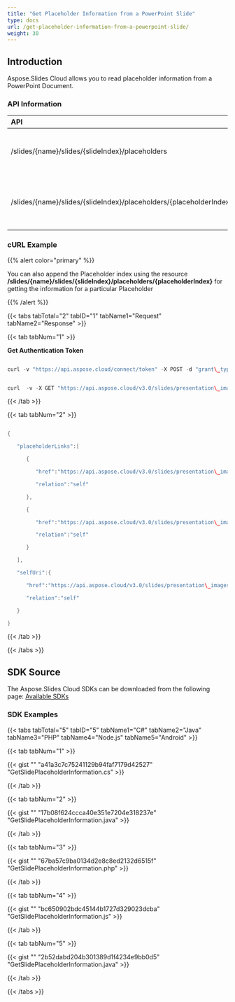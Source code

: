 ```yaml
---
title: "Get Placeholder Information from a PowerPoint Slide"
type: docs
url: /get-placeholder-information-from-a-powerpoint-slide/
weight: 30
---
```


## **Introduction**
Aspose.Slides Cloud allows you to read placeholder information from a PowerPoint Document. 
### **API Information**

|**API**|**Type**|**Description**|**Resource**|
| :- | :- | :- | :- |
|/slides/{name}/slides/{slideIndex}/placeholders|GET|Get list of all placeholders from the PowerPoint Presentation|[GetSlidesPlaceholders](https://apireference.aspose.cloud/slides/#/Placeholders/GetSlidesPlaceholders)|
|/slides/{name}/slides/{slideIndex}/placeholders/{placeholderIndex}|GET|Read placeholder information for the particular index|[GetSlidesPlaceholder](https://apireference.aspose.cloud/slides/#/Placeholders/GetSlidesPlaceholder)|
### **cURL Example**
{{% alert color="primary" %}} 

You can also append the Placeholder index using the resource **/slides/{name}/slides/{slideIndex}/placeholders/{placeholderIndex}** for getting the information for a particular Placeholder

{{% /alert %}} 

{{< tabs tabTotal="2" tabID="1" tabName1="Request" tabName2="Response" >}}

{{< tab tabNum="1" >}}

**Get Authentication Token**

```java

curl -v "https://api.aspose.cloud/connect/token" -X POST -d "grant\_type=client\_credentials&client\_id=XXXX&client\_secret=XXXX-XX" -H "Content-Type: application/x-www-form-urlencoded" -H "Accept: application/json"

```

```java

curl  -v -X GET "https://api.aspose.cloud/v3.0/slides/presentation\_images.pptx/slides/1/placeholders" -H "Content-Type: application/json" -H "Authorization: Bearer eyJhbGciOiJSUzI1NiIsInR5cCI6IkpXVCJ9.eyJuYmYiOjE1NTk4NDY0NTQsImV4cCI6MTU1OTkzMjg1NCwiaXNzIjoiaHR0cHM6Ly9hcGkuYXNwb3NlLmNsb3VkIiwiYXVkIjpbImh0dHBzOi8vYXBpLmFzcG9zZS5jbG91ZC9yZXNvdXJjZXMiLCJhcGkucGxhdGZvcm0iLCJhcGkucHJvZHVjdHMiXSwiY2xpZW50X2lkIjoiNzg5NDZmYjQtM2JkNC00ZDNlLWIzMDktZjllMmZmOWFjNmY5Iiwic2NvcGUiOlsiYXBpLnBsYXRmb3JtIiwiYXBpLnByb2R1Y3RzIl19.jeWJiVCVWeRJ\_1Uux9PP701XZ7inSf2g1gotFTBkb76tWBOJf7cASswVUM7gXhMKSZ7suYwRl\_ZC0KmGHUiVjCBQZrjsAAAvwZsFIHLZMd\_H-hbZti4XPjRSChUYzTF1kJ1vnvLEABXPf4yybZqNdbqe5zBMtsWuVFtaNs\_V7PkVhz\_e3v1L6nYKw84VbINMOCwqMXd2EwRilzt7VsKWBL47A1AY1D3b-Mp4xrKoc5ICWUAA\_qqEOaPmp1V8GF0OzjFgn6FKeeSa13pIbD7Xt6qVZDpK2mm11vGnlGE3FMgSUz7HWempfsNyo1KpAiDhQG4VS6wl3QYdyVB7EzwyPA" --ssl-no-revoke

```

{{< /tab >}}

{{< tab tabNum="2" >}}

```java

{

   "placeholderLinks":[

      {

         "href":"https://api.aspose.cloud/v3.0/slides/presentation\_images.pptx/slides/1/placeholders/1",

         "relation":"self"

      },

      {

         "href":"https://api.aspose.cloud/v3.0/slides/presentation\_images.pptx/slides/1/placeholders/2",

         "relation":"self"

      }

   ],

   "selfUri":{

      "href":"https://api.aspose.cloud/v3.0/slides/presentation\_images.pptx/slides/1/placeholders",

      "relation":"self"

   }

}

```

{{< /tab >}}

{{< /tabs >}}
## **SDK Source**
The Aspose.Slides Cloud SDKs can be downloaded from the following page: [Available SDKs](/slides/available-sdks/)
### **SDK Examples**
{{< tabs tabTotal="5" tabID="5" tabName1="C#" tabName2="Java" tabName3="PHP" tabName4="Node.js" tabName5="Android" >}}

{{< tab tabNum="1" >}}

{{< gist "" "a41a3c7c75241129b94faf7179d42527" "GetSlidePlaceholderInformation.cs" >}}

{{< /tab >}}

{{< tab tabNum="2" >}}

{{< gist "" "17b08f624ccca40e351e7204e318237e" "GetSlidePlaceholderInformation.java" >}}

{{< /tab >}}

{{< tab tabNum="3" >}}

{{< gist "" "67ba57c9ba0134d2e8c8ed2132d6515f" "GetSlidePlaceholderInformation.php" >}}

{{< /tab >}}

{{< tab tabNum="4" >}}

{{< gist "" "bc650902bdc45144b1727d329023dcba" "GetSlidePlaceholderInformation.js" >}}

{{< /tab >}}

{{< tab tabNum="5" >}}

{{< gist "" "2b52dabd204b301389d1f4234e9bb0d5" "GetSlidePlaceholderInformation.java" >}}

{{< /tab >}}

{{< /tabs >}}
